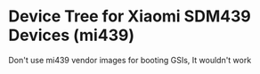 # Device Tree for Xiaomi SDM439 Devices (mi439)

Don't use mi439 vendor images for booting GSIs, It wouldn't work
